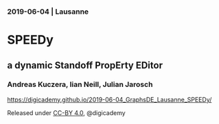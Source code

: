 ### 2019-06-04 | Lausanne

# SPEEDy

## a dynamic Standoff PropErty EDitor

### Andreas Kuczera, Iian Neill, Julian Jarosch

https://digicademy.github.io/2019-06-04_GraphsDE_Lausanne_SPEEDy/

Released under [CC-BY 4.0](https://creativecommons.org/licenses/by/4.0/), @digicademy
